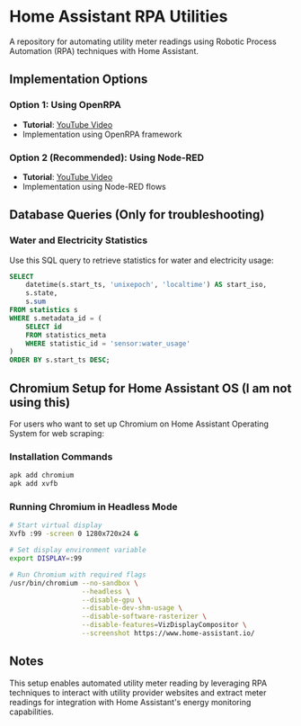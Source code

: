 # Home Assistant RPA Utilities

A repository for automating utility meter readings using Robotic Process Automation (RPA) techniques with Home Assistant.

## Implementation Options

### Option 1: Using OpenRPA
- **Tutorial**: [YouTube Video](https://www.youtube.com/watch?v=I5dfFuoYgMg&t)
- Implementation using OpenRPA framework

### Option 2 (Recommended): Using Node-RED
- **Tutorial**: [YouTube Video](https://www.youtube.com/watch?v=KborLlSTubI)
- Implementation using Node-RED flows

## Database Queries (Only for troubleshooting)

### Water and Electricity Statistics
Use this SQL query to retrieve statistics for water and electricity usage:

```sql
SELECT 
    datetime(s.start_ts, 'unixepoch', 'localtime') AS start_iso,
    s.state, 
    s.sum 
FROM statistics s
WHERE s.metadata_id = (
    SELECT id 
    FROM statistics_meta 
    WHERE statistic_id = 'sensor:water_usage'
)
ORDER BY s.start_ts DESC;
```

## Chromium Setup for Home Assistant OS (I am not using this)

For users who want to set up Chromium on Home Assistant Operating System for web scraping:

### Installation Commands
```bash
apk add chromium
apk add xvfb
```

### Running Chromium in Headless Mode
```bash
# Start virtual display
Xvfb :99 -screen 0 1280x720x24 &

# Set display environment variable
export DISPLAY=:99

# Run Chromium with required flags
/usr/bin/chromium --no-sandbox \
                  --headless \
                  --disable-gpu \
                  --disable-dev-shm-usage \
                  --disable-software-rasterizer \
                  --disable-features=VizDisplayCompositor \
                  --screenshot https://www.home-assistant.io/
```

## Notes

This setup enables automated utility meter reading by leveraging RPA techniques to interact with utility provider websites and extract meter readings for integration with Home Assistant's energy monitoring capabilities.
